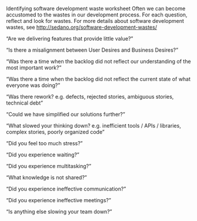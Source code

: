 Identifying software development waste worksheet
Often we can become accustomed to the wastes in our development process. For each question, reflect and look for wastes. For more details about software development wastes, see http://sedano.org/software-development-wastes/

“Are we delivering features that provide little value?”

“Is there a misalignment between User Desires and Business Desires?”

“Was there a time when the backlog did not reflect our understanding of the most important work?”

“Was there a time when the backlog did not reflect the current state of what everyone was doing?”

“Was there rework? e.g. defects, rejected stories, ambiguous stories, technical debt”

“Could we have simplified our solutions further?”

“What slowed your thinking down? e.g.
inefficient tools / APIs / libraries, complex stories, poorly organized code”

“Did you feel too much stress?” 

“Did you experience waiting?”

“Did you experience multitasking?”

“What knowledge is not shared?”

“Did you experience ineffective communication?”

“Did you experience ineffective meetings?”

“Is anything else slowing your team down?”

